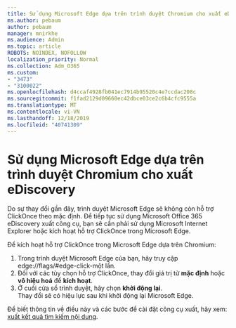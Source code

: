 ```yaml
---
title: Sử dụng Microsoft Edge dựa trên trình duyệt Chromium cho xuất eDiscovery
ms.author: pebaum
author: pebaum
manager: mnirkhe
ms.audience: Admin
ms.topic: article
ROBOTS: NOINDEX, NOFOLLOW
localization_priority: Normal
ms.collection: Adm_O365
ms.custom:
- "3473"
- "3100022"
ms.openlocfilehash: d4ccaf4928fb041ec7914b95520c4e7ccdac208c
ms.sourcegitcommit: f1fad2129d09660ec42dbce03ce2c6b4cfc9555a
ms.translationtype: MT
ms.contentlocale: vi-VN
ms.lasthandoff: 12/18/2019
ms.locfileid: "40741309"
---
```

# <a name="using-microsoft-edge-based-on-chromium-browsers-for-ediscovery-export"></a>Sử dụng Microsoft Edge dựa trên trình duyệt Chromium cho xuất eDiscovery

Do sự thay đổi gần đây, trình duyệt Microsoft Edge sẽ không còn hỗ trợ ClickOnce theo mặc định. Để tiếp tục sử dụng Microsoft Office 365 eDiscovery xuất công cụ, bạn sẽ cần phải sử dụng Microsoft Internet Explorer hoặc kích hoạt hỗ trợ ClickOnce trong Microsoft Edge. 

Để kích hoạt hỗ trợ ClickOnce trong Microsoft Edge dựa trên Chromium: 
1. Trong trình duyệt Microsoft Edge của bạn, hãy truy cập edge://flags/#edge-click-một lần.
2. Đối với các tùy chọn hỗ trợ ClickOnce, thay đổi giá trị từ **mặc định** hoặc **vô hiệu hoá** để **kích hoạt**. 
3. Ở cuối cửa sổ trình duyệt, hãy chọn **khởi động lại**. <br>
 Thay đổi sẽ có hiệu lực sau khi khởi động lại Microsoft Edge. 

Để biết thông tin về điều này và các bước để cài đặt công cụ xuất, hãy xem: [xuất kết quả tìm kiếm nội dung](https://docs.microsoft.com/microsoft-365/compliance/export-search-results).
